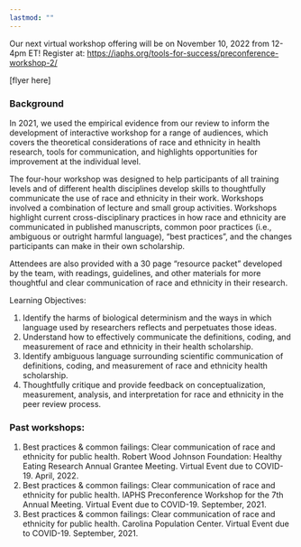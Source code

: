 ```yaml
---
lastmod: ""
---
```


Our next virtual workshop offering will be on November 10, 2022 from 12-4pm ET! Register at: https://iaphs.org/tools-for-success/preconference-workshop-2/ 

[flyer here]

### Background
In 2021, we used the empirical evidence from our review to inform the development of interactive workshop for a range of audiences, which covers the theoretical considerations of race and ethnicity in health research, tools for communication, and highlights opportunities for improvement at the individual level. 

The four-hour workshop was designed to help participants of all training levels and of different health disciplines develop skills to thoughtfully communicate the use of race and ethnicity in their work. Workshops involved a combination of lecture and small group activities. Workshops highlight current cross-disciplinary practices in how race and ethnicity are communicated in published manuscripts, common poor practices (i.e., ambiguous or outright harmful language), “best practices”, and the changes participants can make in their own scholarship. 

Attendees are also provided with a 30 page “resource packet” developed by the team, with readings, guidelines, and other materials for more thoughtful and clear communication of race and ethnicity in their research.

Learning Objectives: 
1. Identify the harms of biological determinism and the ways in which language used by researchers reflects and perpetuates those ideas.
2. Understand how to effectively communicate the definitions, coding, and measurement of race and ethnicity in their health scholarship.
3. Identify ambiguous language surrounding scientific communication of definitions, coding, and measurement of race and ethnicity health scholarship.
4. Thoughtfully critique and provide feedback on conceptualization, measurement, analysis, and interpretation for race and ethnicity in the peer review process.

### Past workshops: 
1.	Best practices & common failings: Clear communication of race and ethnicity for public health. Robert Wood Johnson Foundation: Healthy Eating Research Annual Grantee Meeting. Virtual Event due to COVID-19. April, 2022. 
2.	Best practices & common failings: Clear communication of race and ethnicity for public health. IAPHS Preconference Workshop for the 7th Annual Meeting. Virtual Event due to COVID-19. September, 2021. 
3.	Best practices & common failings: Clear communication of race and ethnicity for public health. Carolina Population Center. Virtual Event due to COVID-19. September, 2021. 
